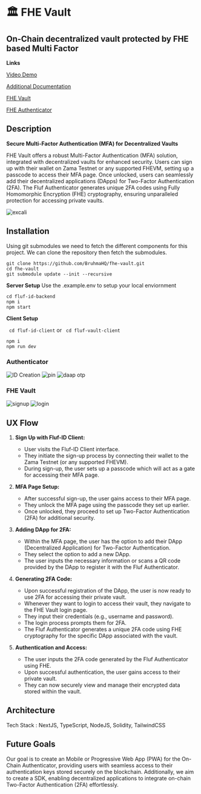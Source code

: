 # 🏛️ FHE Vault

## On-Chain decentralized vault protected by FHE based Multi Factor

**Links**

[Video Demo](https://fluf-id.vercel.app/id)

[Additional Documentation](https://fluf-id.gitbook.io/docs)

[FHE Vault](https://fhe-vault-client.vercel.app/)

[FHE Authenticator](https://fluf-id.vercel.app/id)

## Description

**Secure Multi-Factor Authentication (MFA) for Decentralized Vaults**

FHE Vault offers a robust Multi-Factor Authentication (MFA) solution, integrated with decentralized vaults for enhanced security. Users can sign up with their wallet on Zama Testnet or any supported FHEVM, setting up a passcode to access their MFA page. Once unlocked, users can seamlessly add their decentralized applications (DApps) for Two-Factor Authentication (2FA). The Fluf Authenticator generates unique 2FA codes using Fully Homomorphic Encryption (FHE) cryptography, ensuring unparalleled protection for accessing private vaults.

![excali](/demo/excali.jpeg)

## Installation

Using git submodules we need to fetch the different components for this project. We can clone the repository then fetch the submodules.

```
git clone https://github.com/BruhmaHQ/fhe-vault.git
cd fhe-vault
git submodule update --init --recursive
```

**Server Setup**
Use the .example.env to setup your local enviornment

```
cd fluf-id-backend
npm i
npm start
```

**Client Setup**

` cd fluf-id-client` or ` cd fluf-vault-client`

```
npm i
npm run dev
```

### Authenticator

![ID Creation](/demo/id-create.png)
![pin](/demo/id-otp.png)
![daap otp](/demo/id-verify.png)

### FHE Vault

![signup](/demo/login.png)
![login](/demo/signup.png)

## UX Flow

1.  **Sign Up with Fluf-ID Client:**

    - User visits the Fluf-ID Client interface.
    - They initiate the sign-up process by connecting their wallet to the Zama Testnet (or any supported FHEVM).
    - During sign-up, the user sets up a passcode which will act as a gate for accessing their MFA page.

2.  **MFA Page Setup:**

    - After successful sign-up, the user gains access to their MFA page.
    - They unlock the MFA page using the passcode they set up earlier.
    - Once unlocked, they proceed to set up Two-Factor Authentication (2FA) for additional security.

3.  **Adding DApp for 2FA:**

    - Within the MFA page, the user has the option to add their DApp (Decentralized Application) for Two-Factor Authentication.
    - They select the option to add a new DApp.
    - The user inputs the necessary information or scans a QR code provided by the DApp to register it with the Fluf Authenticator.

4.  **Generating 2FA Code:**

    - Upon successful registration of the DApp, the user is now ready to use 2FA for accessing their private vault.
    - Whenever they want to login to access their vault, they navigate to the FHE Vault login page.
    - They input their credentials (e.g., username and password).
    - The login process prompts them for 2FA.
    - The Fluf Authenticator generates a unique 2FA code using FHE cryptography for the specific DApp associated with the vault.

5.  **Authentication and Access:**

    - The user inputs the 2FA code generated by the Fluf Authenticator using FHE.
    - Upon successful authentication, the user gains access to their private vault.
    - They can now securely view and manage their encrypted data stored within the vault.

## Architecture

Tech Stack : NextJS, TypeScript, NodeJS, Solidity, TailwindCSS

## Future Goals

Our goal is to create an Mobile or Progressive Web App (PWA) for the On-Chain Authenticator, providing users with seamless access to their authentication keys stored securely on the blockchain. Additionally, we aim to create a SDK, enabling decentralized applications to integrate on-chain Two-Factor Authentication (2FA) effortlessly.

